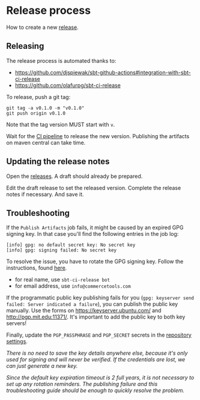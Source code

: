 # Release process

How to create a new [release](../../releases).

## Releasing

The release process is automated thanks to:
- https://github.com/djspiewak/sbt-github-actions#integration-with-sbt-ci-release
- https://github.com/olafurpg/sbt-ci-release

To release, push a git tag:

```
git tag -a v0.1.0 -m "v0.1.0"
git push origin v0.1.0
```
Note that the tag version MUST start with `v`.

Wait for the [CI pipeline](../../actions) to release the new version. Publishing the artifacts on maven central can take time.

## Updating the release notes

Open the [releases](../../releases). A draft should already be prepared.

Edit the draft release to set the released version. Complete the release notes if necessary. And save it.

## Troubleshooting

If the `Publish Artifacts` job fails, it might be caused by an expired GPG signing key.
In that case you'll find the following entries in the job log:
```text
[info] gpg: no default secret key: No secret key
[info] gpg: signing failed: No secret key
```

To resolve the issue, you have to rotate the GPG signing key.
Follow the instructions, found [here](https://github.com/sbt/sbt-ci-release#gpg).

* for real name, use `sbt-ci-release bot`
* for email address, use `info@commercetools.com`

If the programmatic public key publishing fails for you (`gpg: keyserver send failed: Server indicated a failure`), you can publish the public key manually.
Use the forms on https://keyserver.ubuntu.com/ and http://pgp.mit.edu:11371/.
It's important to add the public key to both key servers!

Finally, update the `PGP_PASSPHRASE` and `PGP_SECRET` secrets in the [repository settings](https://github.com/commercetools/sphere-scala-libs/settings/secrets/actions).

_There is no need to save the key details anywhere else, because it's only used for signing and will never be verified.
If the credentials are lost, we can just generate a new key._

_Since the default key expiration timeout is 2 full years, it is not necessary to set up any rotation reminders.
The publishing failure and this troubleshooting guide should be enough to quickly resolve the problem._
